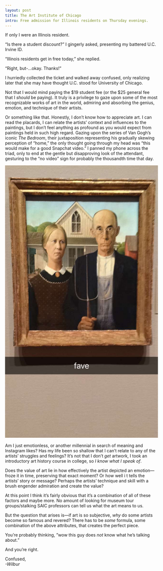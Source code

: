 ```yaml
---
layout: post
title: The Art Institute of Chicago
intro: Free admission for Illinois residents on Thursday evenings.
---
```

If only I were an Illinois resident. 

“Is there a student discount?” I gingerly asked, presenting my battered U.C. Irvine ID. 

“Illinois residents get in free today,” she replied.

“Right, but-…okay. Thanks!”

I hurriedly collected the ticket and walked away confused, only realizing later that she may have thought U.C. stood for University of Chicago.

Not that I would mind paying the $19 student fee (or the $25 general fee that I *should* be paying). It truly is a privilege to gaze upon some of the most recognizable works of art in the world, admiring and absorbing the genius, emotion, and technique of their artists.

Or something like that. Honestly, I don’t know how to appreciate art. I can read the placards, I can relate the artists’ context and influences to the paintings, but I don’t feel anything as profound as you would expect from paintings held in such high regard. Gazing upon the series of Van Gogh’s iconic *The Bedroom*, their juxtaposition representing his gradually skewing perception of “home,” the only thought going through my head was “this would make for a good Snapchat video.” I panned my phone across the triad, only to end at the gentle but disapproving look of the attendant, gesturing to the “no video” sign for probably the thousandth time that day.

<img src='/files/american_gothic.JPG' data-action='zoom'>

Am I just emotionless, or another millennial in search of meaning and Instagram likes? Has my life been so shallow that I can’t relate to any of the artists’ struggles and feelings? It’s not that I don’t *get* artwork, I took an introductory art history course in college, so *I know what I speak of*. 

Does the value of art lie in how effectively the artist depicted an emotion—froze it in time, preserving that exact moment? Or how well i t tells the artists’ story or message? Perhaps the artists’ technique and skill with a brush engender admiration and create the value?

At this point I think it’s fairly obvious that it’s a combination of all of these factors and maybe more. No amount of looking for museum tour groups/stalking SAIC professors can tell us what the art means to us. 

But the question that arises is—if art is so subjective, *why* do some artists become so famous and revered? There has to be *some* formula, some combination of the above attributes, that creates the perfect piece.

You’re probably thinking, ”wow this guy does *not* know what he’s talking about.”

And you’re right.

Confused, <br>
*-Wilbur*









